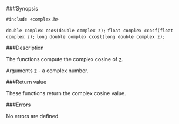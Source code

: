 ###Synopsis

`#include <complex.h>`

`double complex ccos(double complex z);`
`float complex ccosf(float complex z);`
`long double complex ccosl(long double complex z);`

###Description

The functions compute the complex cosine of <u>z</u>.

Arguments
<u>z</u> - a complex number.
 
###Return value

These functions return the complex cosine value.

###Errors

No errors are defined.
